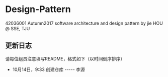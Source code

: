 # Design-Pattern
42036001 Autumn2017 software architecture and design pattern by jie HOU @ SSE, TJU


## 更新日志
请每位组员注意填写README，格式如下（以时间倒序排序）

- 10月14日，9:33 创建仓库 ----- 李源
